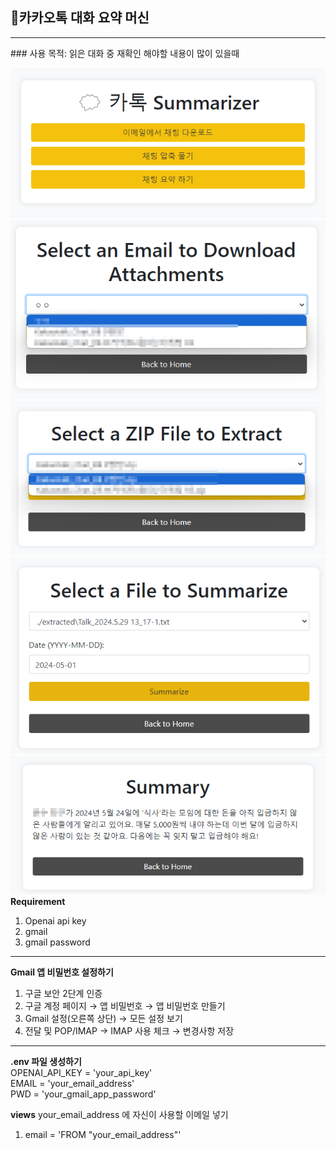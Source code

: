 ## 📃카카오톡 대화 요약 머신
<hr>
### 사용 목적: 읽은 대화 중 재확인 해야할 내용이 많이 있을때

![img.png](assets%2Fimg.png)
![img_3.png](assets%2Fimg_3.png)
![img_4.png](assets%2Fimg_4.png)
![img_1.png](assets%2Fimg_1.png)
![img_2.png](assets%2Fimg_2.png)
**Requirement**
1. Openai api key <br>
2. gmail <br>
3. gmail password
<hr>

**Gmail 앱 비밀번호 설정하기**
1. 구글 보안 2단계 인증
2. 구글 계정 페이지 → 앱 비밀번호 → 앱 비밀번호 만들기 
3. Gmail 설정(오른쪽 상단) → 모든 설정 보기
4. 전달 및 POP/IMAP → IMAP 사용 체크 → 변경사항 저장
<hr>

**.env 파일 생성하기** <br>
OPENAI_API_KEY = 'your_api_key' <br>
EMAIL = 'your_email_address' <br>
PWD = 'your_gmail_app_password' 

**views**
your_email_address 에 자신이 사용할 이메일 넣기 
1. email = 'FROM "your_email_address"'
